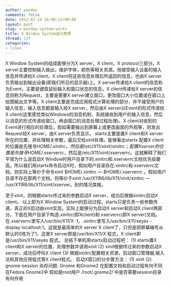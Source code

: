 ```yaml
---
author: pandao
comments: false
date: 2012-07-14 16:00:22+00:00
layout: post
slug: x-window-system-works
title: X Window System运行原理
thread: 137
categories:
- linux
---
```


X Window System的组成能够分为X server，X client，X protocol三部分。X server主要控制输入输出，维护字体，颜色等相关资源。他接受输入设备的输入信息并传递给X client，X client将这些信息处理后所返回的信息，也由X server负责输出到输出设备(即我们所见的显示器)上。X server传递给X client的信息称为Event，主要是键盘鼠标输入和窗口状态的信息。X client传递给X server的信息则称为Request，主要是需要X server建立窗口，更改窗口大小位置或在窗口上绘图输出文字等。X client主要是完成应用程式计算处理的部分，并不接受用户的输入信息，输入信息都是输入给X server，然后由X server以Event的形式传递给X client(这里感觉类似Windows的消息机制，系统接收到用户的输入信息，然后以消息的形式传递给窗口，再由窗口的消息处理过程处理)。X client对收到的Event进行相应的处理后，假如需要输出到屏幕上或更改画面的外观等，则发出Request给X server，由X server负责显示。
startx主要是置X client和X server所在的位置，并处理相关参数，最后交给xinit处理。能够看出startx 配置X client的位置是先搜寻$HOME/.xinitrc，然后是/etc/X11/xinit/xinitrc；配置X server的位置是先搜寻$HOME/.xserverrc，然后是/etc/X11/xinit/xserverrc。这就解释了我们平常为什么说启动X Window时用户目录下的.xinitrc和.xserverrc文档优先级要高。所以我们用startx命令启动X时，假如用户目录存在.xinitrc和.xserverrc文档，则实际上等价于命令xinit $HOME/.xinitrc — $HOME/.xserverrc 。假如用户目录不存在那两个文档，则等价于xinit /usr/X11R6/lib/X11/xinit/xinitrc — /usr/X11R6/lib/X11/xinit/xserver。别的情况类推。

至于xinit，则根据startx传过来的参数启动X server，成功后根据xinitrc启动X client。
以上即为X Window System的启动过程，startx只是负责一些参数传递，真正的X启动由xinit实现。实际上能够分为启动X server和启动X client两部分。下面在用户目录下构造.xinitrc(即Xclient)和.xserverrc(即X server)文档。在.xserverrc里写入/usr/bin/X11/X :1。.xinitrc里写入/usr/bin/X11/xeyes -display localhost:1。这就是最简单的X server X client了，只但是把屏幕编号从默认的0改为了1，这里X server即是/usr/bin/X11/X 程式，X client即是/usr/bin/X11/xeyes 程式。
总结下单机用startx启动过程吧：
(1) startx置X client和X server的位置，处理参数并调用xinit
(2) xinit根据传过来的参数启动X server，成功后呼叫X client
(3) 根据xinitrc配置相关资源，启动窗口管理器,输入法和其他应用程式等X client程式。
启动X窗口的分步骤方法：
(1) xinit
(2) gnome-session
尚存问题:
Gnome 和Gnome2 在配置文档和启动过程有何不同
在Fedora Gnome2中 假如是root用户 /root/.gnome2/ 中是否需要session目录 有何作用
